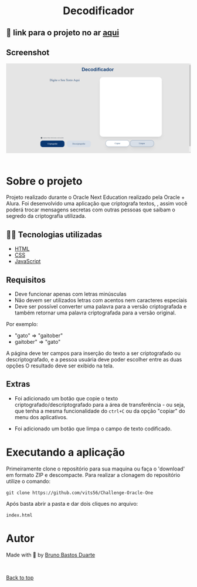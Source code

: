 <div align="center">

# Decodificador

</div>

## 🚀 link para o projeto no ar [aqui](https://vits56.github.io/Challenge-Oracle-One/)


## Screenshot

<div align="center" id="top"> 
  <img src="./images/screen1.png" alt="" />
</div>
<br/>


# Sobre o projeto

Projeto realizado durante o Oracle Next Education realizado pela Oracle + Alura. Foi desenvolvido uma aplicação que criptografa textos, , assim você poderá trocar mensagens secretas com outras pessoas que saibam o segredo da criptografia utilizada.


## 🧑‍💻 Tecnologias utilizadas

- [HTML](https://developer.mozilla.org/pt-BR/docs/Web/HTML)
- [CSS](https://developer.mozilla.org/pt-BR/docs/Web/CSS)
- [JavaScript](https://developer.mozilla.org/pt-BR/docs/Web/JavaScript)


## Requisitos

- Deve funcionar apenas com letras minúsculas
- Não devem ser utilizados letras com acentos nem caracteres especiais
- Deve ser possível converter uma palavra para a versão criptografada e também retornar uma palavra criptografada para a versão original.

Por exemplo:
- "gato" => "gaitober"
- gaitober" => "gato"

A página deve ter campos para inserção do texto a ser criptografado ou descriptografado, e a pessoa usuária deve poder escolher entre as duas opções
O resultado deve ser exibido na tela.


## Extras

- Foi adicionado um botão que copie o texto criptografado/descriptografado para a área de transferência - ou seja, que tenha a mesma funcionalidade do `ctrl+C` ou da opção "copiar" do menu dos aplicativos.

- Foi adicionado um botão que limpa o campo de texto codificado.


# Executando a aplicação

Primeiramente clone o repositório para sua maquina ou faça o 'download' em formato ZIP e descompacte. Para realizar a clonagem do repositório utilize o comando:

    git clone https://github.com/vits56/Challenge-Oracle-One

Após basta abrir a pasta e dar dois cliques no arquivo:

    index.html


# Autor

Made with 💜 by <a href="https://github.com/vits56" target="_blank">Bruno Bastos Duarte</a>

&#xa0;

<a href="#top">Back to top</a>
